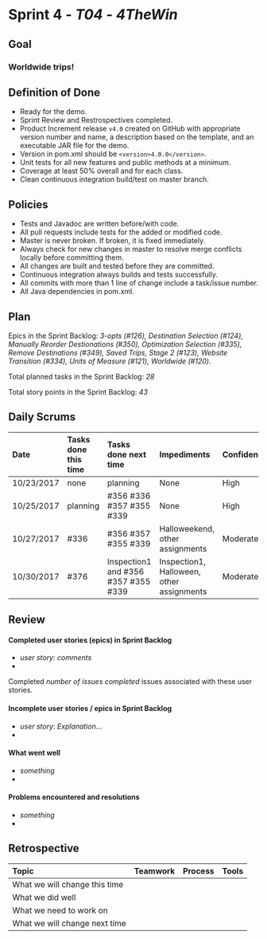 # Sprint 4 - *T04* - *4TheWin*

## Goal

### Worldwide trips!

## Definition of Done

* Ready for the demo.
* Sprint Review and Restrospectives completed.
* Product Increment release `v4.0` created on GitHub with appropriate version number and name, a description based on the template, and an executable JAR file for the demo.
* Version in pom.xml should be `<version>4.0.0</version>`.
* Unit tests for all new features and public methods at a minimum.
* Coverage at least 50% overall and for each class.
* Clean continuous integration build/test on master branch.

## Policies

* Tests and Javadoc are written before/with code.  
* All pull requests include tests for the added or modified code.
* Master is never broken.  If broken, it is fixed immediately.
* Always check for new changes in master to resolve merge conflicts locally before committing them.
* All changes are built and tested before they are committed.
* Continuous integration always builds and tests successfully.
* All commits with more than 1 line of change include a task/issue number.
* All Java dependencies in pom.xml.

## Plan 

Epics in the Sprint Backlog: *3-opts (#126), Destination Selection (#124), Manually Reorder Destionations (#350), Optimization Selection (#335), Remove Destinations (#349), Saved Trips, Stage 2 (#123), Website Transition (#334), Units of Measure (#121), Worldwide (#120)*.  

Total planned tasks in the Sprint Backlog: *28* 

Total story points in the Sprint Backlog: *43*

## Daily Scrums

Date | Tasks done this time | Tasks done next time | Impediments | Confidence
:--- | :--- | :--- | :--- | :---
10/23/2017 | none | planning| None | High
10/25/2017 |planning | #356 #336 #357 #355 #339| None | High
10/27/2017 |#336| #356 #357 #355 #339| Halloweekend, other assignments | Moderate
10/30/2017 |#376| Inspection1 and #356 #357 #355 #339| Inspection1, Halloween, other assignments | Moderate


## Review

#### Completed user stories (epics) in Sprint Backlog 
* *user story*:  *comments*
* 

Completed *number of issues completed* issues associated with these user stories.

#### Incomplete user stories / epics in Sprint Backlog 
* *user story*: *Explanation...*
*

#### What went well
* *something*
*

#### Problems encountered and resolutions
* *something*
*

## Retrospective

Topic | Teamwork | Process | Tools
:--- | :--- | :--- | :---
What we will change this time |  |  | 
What we did well |  |  | 
What we need to work on |  |  |
What we will change next time |  |  | 
